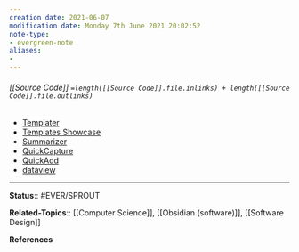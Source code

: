 ```yaml
---
creation date: 2021-06-07
modification date: Monday 7th June 2021 20:02:52
note-type: 
- evergreen-note
aliases:
- 
---
```


###### [[Source Code]] `=length([[Source Code]].file.inlinks) + length([[Source Code]].file.outlinks)`



- [Templater](https://github.com/SilentVoid13/Templater)
- [Templates Showcase](https://github.com/SilentVoid13/Templater/discussions/categories/templates-showcase?discussions_q=category%3A%22Templates+Showcase%22+sort%3Atop&page=1)
- [Summarizer](https://github.com/SilentVoid13/Templater/discussions/197)
- [QuickCapture](https://gist.github.com/GitMurf/817a6c9e73e1d1e312fc1a1735edb8d6)
- [QuickAdd](https://github.com/chhoumann/Templater_Templates/tree/master/quickadd)
- [dataview](https://github.com/blacksmithgu/obsidian-dataview)

---

**Status**:: #EVER/SPROUT  

**Related-Topics**:: [[Computer Science]], [[Obsidian (software)]], [[Software Design]] 
	
**References**